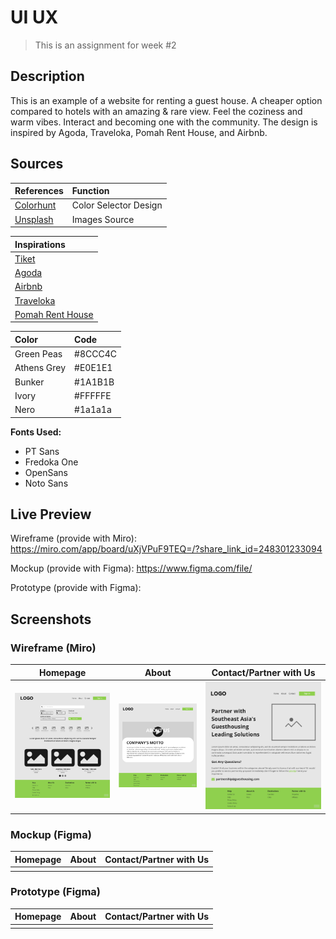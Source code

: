 # UI UX

> This is an assignment for week #2

## Description

This is an example of a website for renting a guest house. A cheaper option compared to hotels with an amazing & rare view. 
Feel the coziness and warm vibes. Interact and becoming one with the community. The design is inspired by Agoda, Traveloka, Pomah Rent House, and Airbnb.

## Sources

| References                         | Function              |
| :--------------------------------- | :-------------------- |
| [Colorhunt](https://colorhunt.co/) | Color Selector Design |
| [Unsplash](https://unsplash.com/)  | Images Source         |

| Inspirations                    |
| :------------------------------ |
| [Tiket](https://www.tiket.com)  |
| [Agoda](https://www.agoda.com/) |
| [Airbnb](https://www.airbnb.com/)
| [Traveloka](https://www.traveloka.com) |
| [Pomah Rent House](https://dribbble.com/shots/10737300-Pomah-Rent-House-Landing-Page) |

| Color       | Code    |
| :---------- | :------ |
| Green Peas  | #8CCC4C |
| Athens Grey | #E0E1E1 |
| Bunker      | #1A1B1B |
| Ivory       | #FFFFFE |
| Nero        | #1a1a1a |

**Fonts Used:**

- PT Sans
- Fredoka One
- OpenSans
- Noto Sans

## Live Preview

Wireframe (provide with Miro): https://miro.com/app/board/uXjVPuF9TEQ=/?share_link_id=248301233094

Mockup (provide with Figma): https://www.figma.com/file/

Prototype (provide with Figma):

## Screenshots

### Wireframe (Miro)

|              **Homepage**               |               **About**               |                **Contact/Partner with Us**                 |
| :-------------------------------------: | :-----------------------------------: | :--------------------------------------------------------: |
| ![Home](/assets/wireframe/homepage.jpg) | ![About](/assets/wireframe/about.jpg) | ![Contact/Partner with Us](/assets/wireframe/contacts.jpg) |

### Mockup (Figma)

| **Homepage** | **About** | **Contact/Partner with Us** |
| :----------: | :-------: | :-------------------------: |
|              |           |                             |

### Prototype (Figma)

| **Homepage** | **About** | **Contact/Partner with Us** |
| :----------: | :-------: | :-------------------------: |
|              |           |                             |